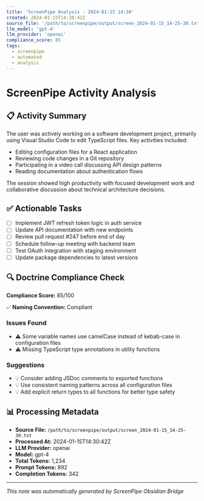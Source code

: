 ```yaml
---
title: 'ScreenPipe Analysis - 2024-01-15 14:30'
created: 2024-01-15T14:30:42Z
source_file: '/path/to/screenpipe/output/screen_2024-01-15_14-25-30.txt'
llm_model: 'gpt-4'
llm_provider: 'openai'
compliance_score: 85
tags:
  - screenpipe
  - automated
  - analysis
---
```


# ScreenPipe Activity Analysis

## 📋 Activity Summary

The user was actively working on a software development project, primarily using Visual Studio Code to edit TypeScript files. Key activities included:

- Editing configuration files for a React application
- Reviewing code changes in a Git repository
- Participating in a video call discussing API design patterns
- Reading documentation about authentication flows

The session showed high productivity with focused development work and collaborative discussion about technical architecture decisions.

## ✅ Actionable Tasks

- [ ] Implement JWT refresh token logic in auth service
- [ ] Update API documentation with new endpoints
- [ ] Review pull request #247 before end of day
- [ ] Schedule follow-up meeting with backend team
- [ ] Test OAuth integration with staging environment
- [ ] Update package dependencies to latest versions

## 🔍 Doctrine Compliance Check

**Compliance Score:** 85/100

✅ **Naming Convention:** Compliant

### Issues Found

- ⚠️ Some variable names use camelCase instead of kebab-case in configuration files
- ⚠️ Missing TypeScript type annotations in utility functions

### Suggestions

- 💡 Consider adding JSDoc comments to exported functions
- 💡 Use consistent naming patterns across all configuration files
- 💡 Add explicit return types to all functions for better type safety

## 📊 Processing Metadata

- **Source File:** `/path/to/screenpipe/output/screen_2024-01-15_14-25-30.txt`
- **Processed At:** 2024-01-15T14:30:42Z
- **LLM Provider:** openai
- **Model:** gpt-4
- **Total Tokens:** 1,234
- **Prompt Tokens:** 892
- **Completion Tokens:** 342

---

_This note was automatically generated by ScreenPipe Obsidian Bridge_
